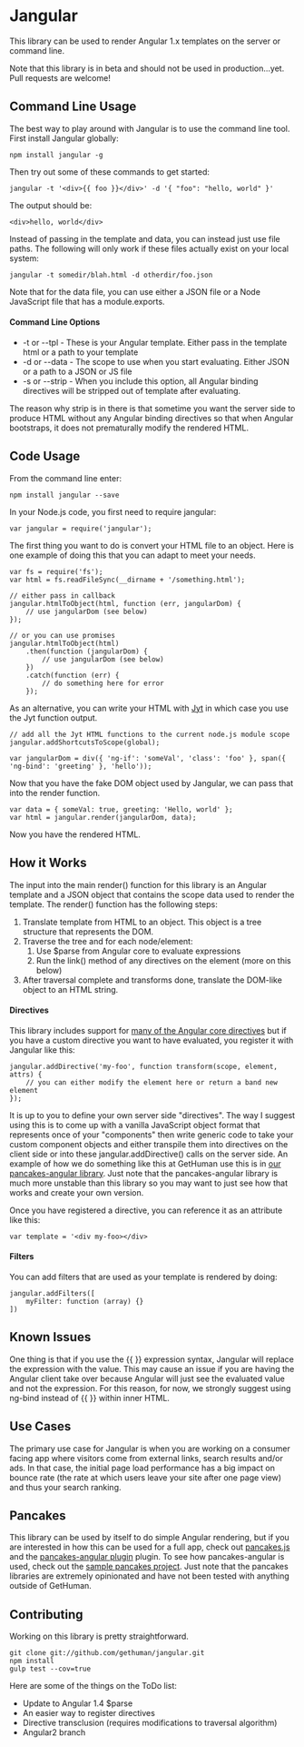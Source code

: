 
Jangular
==========

This library can be used to render Angular 1.x templates on the server or command line.

Note that this library is in beta and should not be used in production...yet. Pull
requests are welcome!

## Command Line Usage

The best way to play around with Jangular is to use the command line tool. First install
Jangular globally:

```
npm install jangular -g
```

Then try out some of these commands to get started:

```
jangular -t '<div>{{ foo }}</div>' -d '{ "foo": "hello, world" }'
```

The output should be:

```
<div>hello, world</div>
```

Instead of passing in the template and data, you can instead just use file paths.
The following will only work if these files actually exist on your local system:

```
jangular -t somedir/blah.html -d otherdir/foo.json
```

Note that for the data file, you can use either a JSON file or a Node JavaScript
file that has a module.exports.

#### Command Line Options

* -t or --tpl - These is your Angular template. Either pass in the template html or a path to your template
* -d or --data - The scope to use when you start evaluating. Either JSON or a path to a JSON or JS file
* -s or --strip - When you include this option, all Angular binding directives will be stripped out of template after evaluating.

The reason why strip is in there is that sometime you want the server side to
produce HTML without any Angular binding directives so that when Angular bootstraps, it does
not prematurally modify the rendered HTML.

## Code Usage

From the command line enter:

```
npm install jangular --save
```

In your Node.js code, you first need to require jangular:

```
var jangular = require('jangular');
```

The first thing you want to do is convert your HTML file to an object. Here is one
example of doing this that you can adapt to meet your needs.

```
var fs = require('fs');
var html = fs.readFileSync(__dirname + '/something.html');

// either pass in callback
jangular.htmlToObject(html, function (err, jangularDom) {
    // use jangularDom (see below)
});

// or you can use promises
jangular.htmlToObject(html)
    .then(function (jangularDom) {
        // use jangularDom (see below)
    })
    .catch(function (err) {
        // do something here for error
    });

```

As an alternative, you can write your HTML with [Jyt](https://github.com/gethuman/jyt)
in which case you use the Jyt function output.

```
// add all the Jyt HTML functions to the current node.js module scope
jangular.addShortcutsToScope(global);

var jangularDom = div({ 'ng-if': 'someVal', 'class': 'foo' }, span({ 'ng-bind': 'greeting' }, 'hello'));
```

Now that you have the fake DOM object used by Jangular, we can pass that into the render function.

```
var data = { someVal: true, greeting: 'Hello, world' };
var html = jangular.render(jangularDom, data);

```

Now you have the rendered HTML.

## How it Works

The input into the main render() function for this library is an Angular template and a JSON object
that contains the scope data used to render the template. The render() function has the following
steps:

1. Translate template from HTML to an object. This object is a tree structure that represents the DOM.
1. Traverse the tree and for each node/element:
    1. Use $parse from Angular core to evaluate expressions
    1. Run the link() method of any directives on the element (more on this below)
1. After traversal complete and transforms done, translate the DOM-like object to an HTML string.

#### Directives

This library includes support for [many of the Angular core directives](https://github.com/gethuman/jangular/tree/master/lib/directives)
but if you have a custom directive you want to have evaluated, you register it with Jangular like this:

```
jangular.addDirective('my-foo', function transform(scope, element, attrs) {
    // you can either modify the element here or return a band new element
});
```

It is up to you to define your own server side "directives". The way I suggest using this
is to come up with a vanilla JavaScript object format that represents once of your
"components" then write generic code to take your custom component objects and either
transpile them into directives on the client side or into these jangular.addDirective()
calls on the server side. An example of how we do something like this at GetHuman use this is in
[our pancakes-angular library](https://github.com/gethuman/pancakes-angular/blob/master/lib/middleware/jng.directives.js#L356).
Just note that the pancakes-angular library is much more unstable than this library so you may
want to just see how that works and create your own version.

Once you have registered a directive, you can reference it as an attribute like this:

```
var template = '<div my-foo></div>
```

#### Filters

You can add filters that are used as your template is rendered by doing:

```
jangular.addFilters([
    myFilter: function (array) {}
])
```

## Known Issues

One thing is that if you use the {{ }} expression syntax, Jangular will replace the
expression with the value. This may cause an issue if you are having the Angular
client take over because Angular will just see the evaluated value and not the
expression. For this reason, for now, we strongly suggest using ng-bind instead
of {{ }} within inner HTML.

## Use Cases

The primary use case for Jangular is when you are working on a consumer facing
app where visitors come from external links, search results and/or ads. In that case,
the initial page load performance has a big impact on bounce rate (the rate at which
users leave your site after one page view) and thus your search ranking.

## Pancakes

This library can be used by itself to do simple Angular rendering, but if you are
interested in how this can be used for a full app, check out [pancakes.js](https://github.com/gethuman/pancakes)
and the [pancakes-angular plugin](https://github.com/gethuman/pancakes-angular) plugin.
To see how pancakes-angular is used, check out the
[sample pancakes project](https://github.com/gethuman/pancakes-sample). Just note that
the pancakes libraries are extremely opinionated and have not been tested with
anything outside of GetHuman.

## Contributing

Working on this library is pretty straightforward.

```
git clone git://github.com/gethuman/jangular.git
npm install
gulp test --cov=true
```

Here are some of the things on the ToDo list:

* Update to Angular 1.4 $parse
* An easier way to register directives
* Directive transclusion (requires modifications to traversal algorithm)
* Angular2 branch
